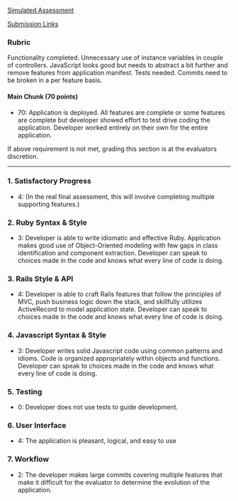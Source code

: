 [Simulated Assessment](https://gist.github.com/stevekinney/82831c5b25029415ce8b#file-simulated-assessment-md)

[Submission Links](https://gist.github.com/rrgayhart/4442c3e701b09ea3dcfd)

### Rubric

Functionality completed. Unnecessary use of instance variables in couple of controllers. JavaScript looks good but needs to abstract a bit further and remove features from application manifest. Tests needed. Commits need to be broken in a per feature basis.

#### Main Chunk (70 points)

* 70: Application is deployed. All features are complete or some features are complete but developer showed effort to test drive coding the application. Developer worked entirely on their own for the entire application.

If above requirement is not met, grading this section is at the evaluators discretion.

------

### 1. Satisfactory Progress

* 4: (In the real final assessment, this will involve completing multiple supporting features.)

### 2. Ruby Syntax & Style

* 3: Developer is able to write idiomatic and effective Ruby. Application makes good use of Object-Oriented modeling with few gaps in class identification and component extraction. Developer can speak to choices made in the code and knows what every line of code is doing.

### 3. Rails Style & API

* 4: Developer is able to craft Rails features that follow the principles of MVC, push business logic down the stack, and skillfully utilizes ActiveRecord to model application state. Developer can speak to choices made in the code and knows what every line of code is doing.

### 4. Javascript Syntax & Style

* 3: Developer writes solid Javascript code using common patterns and idioms. Code is organized appropriately within objects and functions. Developer can speak to choices made in the code and knows what every line of code is doing.

### 5. Testing

* 0: Developer does not use tests to guide development.

### 6. User Interface

* 4: The application is pleasant, logical, and easy to use

### 7. Workflow

* 2: The developer makes large commits covering multiple features that make it difficult for the evaluator to determine the evolution of the application.
